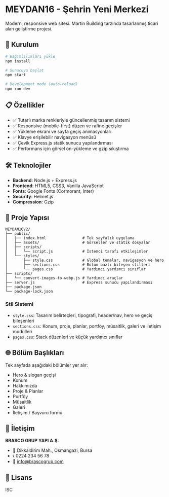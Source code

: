# MEYDAN16 - Şehrin Yeni Merkezi

Modern, responsive web sitesi. Martin Building tarzında tasarlanmış ticari alan geliştirme projesi.

## 🚀 Kurulum

```bash
# Bağımlılıkları yükle
npm install

# Sunucuyu başlat
npm start

# Development mode (auto-reload)
npm run dev
```

## 📋 Özellikler

- ✅ Tutarlı marka renkleriyle güncellenmiş tasarım sistemi
- ✅ Responsive (mobile-first) düzen ve rafine geçişler
- ✅ Yükleme ekranı ve sayfa geçiş animasyonları
- ✅ Klavye erişilebilir navigasyon menüsü
- ✅ Çevik Express.js statik sunucu yapılandırması
- ✅ Performans için görsel ön-yükleme ve gzip sıkıştırma

## 🛠️ Teknolojiler

- **Backend**: Node.js + Express.js
- **Frontend**: HTML5, CSS3, Vanilla JavaScript
- **Fonts**: Google Fonts (Cormorant, Inter)
- **Security**: Helmet.js
- **Compression**: Gzip

## 📁 Proje Yapısı

```
MEYDAN16V2/
├── public/
│   ├── index.html                # Tek sayfalık uygulama
│   ├── assets/                   # Görseller ve statik dosyalar
│   ├── scripts/
│   │   └── script.js             # İstemci tarafı etkileşimler
│   └── styles/
│       ├── style.css             # Global temalar, navigasyon ve hero
│       ├── sections.css          # Bölüm bazlı bileşen stilleri
│       └── pages.css             # Yardımcı yardımcı sınıflar
├── scripts/
│   └── convert-images-to-webp.js # Yardımcı araçlar
├── server.js                     # Express sunucu yapılandırması
├── package.json
└── package-lock.json
```

### Stil Sistemi

- `style.css`: Tasarım belirteçleri, tipografi, header/nav, hero ve geçiş bileşenleri
- `sections.css`: Konum, proje, planlar, portföy, müsaitlik, galeri ve iletişim modülleri
- `pages.css`: Stack düzenleri ve küçük yardımcı sınıflar

## 🌐 Bölüm Başlıkları

Tek sayfada aşağıdaki bölümler yer alır:

- Hero & slogan geçişi
- Konum
- Hakkımızda
- Proje & Planlar
- Portföy
- Müsaitlik
- Galeri
- İletişim / Başvuru formu

## 📧 İletişim

**BRASCO GRUP YAPI A.Ş.**
- 📍 Dikkaldirim Mah., Osmangazi, Bursa
- 📞 0224 234 56 78
- 📧 info@brascogrup.com

## 📄 Lisans

ISC
